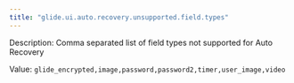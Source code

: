 ```yaml
---
title: "glide.ui.auto.recovery.unsupported.field.types"
---
```


Description: Comma separated list of field types not supported for Auto Recovery

Value: `glide_encrypted,image,password,password2,timer,user_image,video`